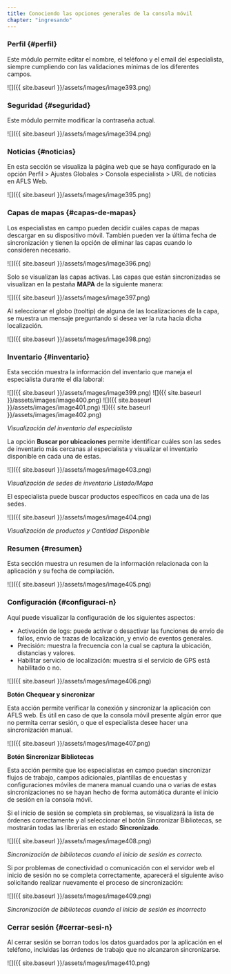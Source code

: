 ```yaml
---
title: Conociendo las opciones generales de la consola móvil
chapter: "ingresando"
---
```


### **Perfil** {#perfil}

Este módulo permite editar el nombre, el teléfono y el email del especialista, siempre cumpliendo con las validaciones mínimas de los diferentes campos.

![]({{ site.baseurl }}/assets/images/image393.png)

### **Seguridad** {#seguridad}

Este módulo permite modificar la contraseña actual.

![]({{ site.baseurl }}/assets/images/image394.png)

### **Noticias** {#noticias}

En esta sección se visualiza la página web que se haya configurado en la opción Perfil &gt; Ajustes Globales &gt; Consola especialista &gt; URL de noticias en AFLS Web.

![]({{ site.baseurl }}/assets/images/image395.png)

### **Capas de mapas** {#capas-de-mapas}

Los especialistas en campo pueden decidir cuáles capas de mapas descargar en su dispositivo móvil. También pueden ver la última fecha de sincronización y tienen la opción de eliminar las capas cuando lo consideren necesario.

![]({{ site.baseurl }}/assets/images/image396.png)

Solo se visualizan las capas activas. Las capas que están sincronizadas se visualizan en la pestaña **MAPA** de la siguiente manera:

![]({{ site.baseurl }}/assets/images/image397.png)

Al seleccionar el globo (tooltip) de alguna de las localizaciones de la capa, se muestra un mensaje preguntando si desea ver la ruta hacia dicha localización.

![]({{ site.baseurl }}/assets/images/image398.png)

### **Inventario** {#inventario}

Esta sección muestra la información del inventario que maneja el especialista durante el día laboral:

![]({{ site.baseurl }}/assets/images/image399.png)
![]({{ site.baseurl }}/assets/images/image400.png)
![]({{ site.baseurl }}/assets/images/image401.png)
![]({{ site.baseurl }}/assets/images/image402.png)

_Visualización del inventario del especialista_

La opción **Buscar por ubicaciones** permite identificar cuáles son las sedes de inventario más cercanas al especialista y visualizar el inventario disponible en cada una de estas.

![]({{ site.baseurl }}/assets/images/image403.png)

_Visualización de sedes de inventario Listado/Mapa_

El especialista puede buscar productos específicos en cada una de las sedes.

![]({{ site.baseurl }}/assets/images/image404.png)

_Visualización de productos y Cantidad Disponible_

### **Resumen** {#resumen}

Esta sección muestra un resumen de la información relacionada con la aplicación y su fecha de compilación.

![]({{ site.baseurl }}/assets/images/image405.png)

### **Configuración** {#configuraci-n}

Aquí puede visualizar la configuración de los siguientes aspectos:

*   Activación de logs: puede activar o desactivar las funciones de envío de fallos, envío de trazas de localización, y envío de eventos generales.
*   Precisión: muestra la frecuencia con la cual se captura la ubicación, distancias y valores.
*   Habilitar servicio de localización: muestra si el servicio de GPS está habilitado o no.

![]({{ site.baseurl }}/assets/images/image406.png)

**Botón Chequear y sincronizar**

Esta acción permite verificar la conexión y sincronizar la aplicación con AFLS web. Es útil en caso de que la consola móvil presente algún error que no permita cerrar sesión, o que el especialista desee hacer una sincronización manual.

![]({{ site.baseurl }}/assets/images/image407.png)

**Botón Sincronizar Bibliotecas**

Esta acción permite que los especialistas en campo puedan sincronizar flujos de trabajo, campos adicionales, plantillas de encuestas y configuraciones móviles de manera manual cuando una o varias de estas sincronizaciones no se hayan hecho de forma automática durante el inicio de sesión en la consola móvil.

Si el inicio de sesión se completa sin problemas, se visualizará la lista de órdenes correctamente y al seleccionar el botón Sincronizar Bibliotecas, se mostrarán todas las librerías en estado **Sincronizado**.

![]({{ site.baseurl }}/assets/images/image408.png)

_Sincronización de bibliotecas cuando el inicio de sesión es correcto._

Si por problemas de conectividad o comunicación con el servidor web el inicio de sesión no se completa correctamente, aparecerá el siguiente aviso solicitando realizar nuevamente el proceso de sincronización:

![]({{ site.baseurl }}/assets/images/image409.png)

_Sincronización de bibliotecas cuando el inicio de sesión es incorrecto_

### **Cerrar sesión** {#cerrar-sesi-n}

Al cerrar sesión se borran todos los datos guardados por la aplicación en el teléfono, incluidas las órdenes de trabajo que no alcanzaron sincronizarse.

![]({{ site.baseurl }}/assets/images/image410.png)
